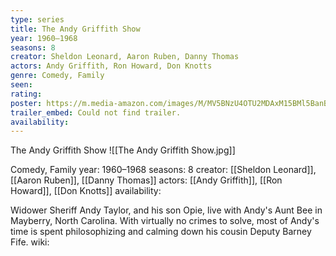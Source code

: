 ```yaml
---
type: series
title: The Andy Griffith Show
year: 1960–1968
seasons: 8
creator: Sheldon Leonard, Aaron Ruben, Danny Thomas
actors: Andy Griffith, Ron Howard, Don Knotts
genre: Comedy, Family
seen:
rating: 
poster: https://m.media-amazon.com/images/M/MV5BNzU4OTU2MDAxM15BMl5BanBnXkFtZTcwMzI4MjQ0MQ@@._V1_SX300.jpg
trailer_embed: Could not find trailer.
availability:
---
```

The Andy Griffith Show
![[The Andy Griffith Show.jpg]]

Comedy, Family
year: 1960–1968
seasons: 8
creator: [[Sheldon Leonard]], [[Aaron Ruben]], [[Danny Thomas]]
actors: [[Andy Griffith]], [[Ron Howard]], [[Don Knotts]]
availability:

Widower Sheriff Andy Taylor, and his son Opie, live with Andy's Aunt Bee in Mayberry, North Carolina. With virtually no crimes to solve, most of Andy's time is spent philosophizing and calming down his cousin Deputy Barney Fife.
wiki: 


